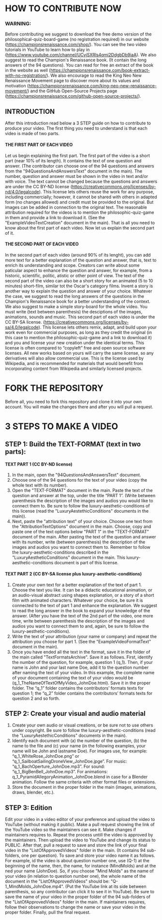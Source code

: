 # HOW TO CONTRIBUTE NOW

### WARNING:
Before contributing we suggest to download the free demo version of the philosophical-quiz-board-game (no registration required) in our website (https://championsrenaissance.com/shop/). You can see the two video tutorials in YouTube to learn how to play in (https://www.youtube.com/channel/UCvjSXRls4qmi2DdgbDb9iaA). We also suggest to read the Champion's Renaissance book. (It contain the long answers of the 94 questions). You can read for free an extract of the book in the website as well (https://championsrenaissance.com/book-extract-with-no-registration/). We also encourage to read the King Neo New Renaissance Movement page to discover more about its values and motivation (https://championsrenaissance.com/king-neo-new-renaissance-movement/) and the GitHub Open-Source Projects page (https://championsrenaissance.com/github-open-source-projects/). 

## INTRODUCTION

After this introduction read below a 3 STEP guide on how to contribute to produce your video. 
The first thing you need to understand is that each video is made of two parts. 

#### THE FIRST PART OF EACH VIDEO
Let us begin explaining the first part. The first part of the video is a short part (near 10% of its length). It contains the text of one question and answer. (The contributor can choose one of the 94 questions and answers from the "94QuestionsAndAnswersText" document in the main). The number, question and answer must be shown in the video in text and/or with voice. The text cannot be changed because the questions and answers are under the CC BY-ND license (https://creativecommons.org/licenses/by-nd/4.0/legalcode). This license lets others reuse the work for any purpose, including commercially; however, it cannot be shared with others in adapted form (no changes allowed) and credit must be provided to the original. But images can be added in connection to the original text. The reasonable attribution required for the videos is to mention the philosophic-quiz-game in them and provide a link to download it. (See the "ExampleVideoTextCreation" document in the main). That is all you need to know about the first part of each video. Now let us explain the second part of it.

#### THE SECOND PART OF EACH VIDEO
In the second part of each video (around 90% of its lenght), you can add more text for a better explanation of the question and answer, that is, text to enrich its understanding and scope. Creators can write about some paticular aspect to enhance the question and answer, for example, from a historic, scientific, politic, atistic or other point of view. The text of the second part of the video can also be a short story for an animated (5 to 10 minutes) short-film, similar tot the Oscar's category films. Invent a story is another way to explain the question and answer of your choice. Whatever the case, we suggest to read the long answers of the questions in the Champion's Renaissance book for a better understanding of the context. We also suggest to make a simple story-board for the whole video. You must write (text between parenthesis) the desciptions of the images, animations, sounds and music. This second part of each video is under the CC BY-SA license. (https://creativecommons.org/licenses/by-sa/4.0/legalcode). This license lets others remix, adapt, and build upon your work even for commercial purposes, as long as they credit the original (in this case to mention the philosophic-quiz-game and a link to download it) and you and license your new creation under the identical terms. This license is often compared to “copyleft” free and open source software licenses. All new works based on yours will carry the same license, so any derivatives will also allow commercial use. This is the license used by Wikipedia, and is recommended for materials that would benefit from incorporating content from Wikipedia and similarly licensed projects.
    
# FORK THE REPOSITORY
Before all, you need to fork this repository and clone it into your own account. You will make the changes there and after you will pull a request.

# 3 STEPS TO MAKE A VIDEO

## STEP 1: Build the TEXT-FORMAT (text in two parts):

####    TEXT PART 1 (CC BY-ND license)
1.	In the main, open the "94QuestionsAndAnswersText" document.
2.	Choose one of the 94 questions for the text of your video (copy the whole text with its number).
3.	Open the "TEXT-FORMAT" document in the main. Paste the text of the question and answer at the top, under the title “PART 1”. (Write between parenthesis the description of the images and audios you would like to connect them to. Be sure to follow the luxury-aesthetic-conditions of this license (read the "LuxuryAestethicConditions" documents in the main)).
4.	Next, paste the "attribution text" of your choice. Choose one text from the "AttributionTextOptions" document in the main. Choose, copy and paste one of the text options below "PART 1" in the "TEXT-FORMAT" document of the main. After pasting the text of the question and answer with its number, write (between parenthesis) the description of the images and audios you want to connect them to. Remember to follow the luxury-aesthetic-conditions described in the "LuxuryAestheticConditions" document in the main. This luxury-aesthetic-conditions document is part of this license. 

#### TEXT PART 2 (CC BY-SA license plus luxury-aesthetic-conditions)
1.	Create your own text for a better explanation of the text of part 1. Choose the text you like. It can be a didactic educational animation, or an audio-visual abstract using shapes explanation, or a story of a short film with animated characters. Whatever your choice, be sure it is connected to the text of part 1 and enhance the explanation. We suggest to read the long answer in the book to expand your knowledge of the answer. (After you have the text of the 2nd part of the video, one more time, write between parenthesis the description of the images and audios you want to connect them to and, again, be sure to follow the luxury-aesthetic-conditions).
2.	Write the text of your attribution (your name or company) and repeat the attribution you choose for part 1. (See the "ExampleVideoFormatText" document in the main).
3.	Once you have ended all the text in the format, save it in the folder of the main called "TextFormatsArchive". Save it as follows. First, identify the number of the question, for example, question 1 (q_1). Then, if your name is John and your last name Doe, add it to the question number after naming the text of your video. In this example, the complete name of your document containing the text of your video would be (q_1_TheNameOfTextOfMyVideo_JohnDoe.html). Save it in the proper folder. The “q_1” folder contains the contributors’ formats texts for question 1; the “q_2” folder contains the contributors’ formats texts for question 2 and so forth.

## STEP 2: Create your visual and audio material

1.	Create your own audio or visual creations, or be sure not to use others under copyright. Be sure to follow the luxury-aesthetic-conditions (read the "LuxuryAestethicConditions" documents in the main).
2.	Identify each document with (a) the number of the question, (b) the name to the file and (c) your name (in the following examples, your name will be John and lastname Doe). For images use, for example: “q_1_WhiteRose_JohnDoe.png” or “q_1_SailboatSailingDroneView_JohnDoe.jpge”. For music: “q_1_BachOperture_JohnDoe.mp3”. For sound: “q_1_BigBenBell_JohnDoe.mp3”. For animations: q_1_PyramidAllegoryAnimation_JohnDoe.blend in case for a Blender animation. Follow the same criteria with other format files or extensions.
3.  Store the document in the proper folder in the main (images, animations, draws, blender, etc.).

## STEP 3: Edition 
Edit your video in a video editor of your preference and upload the video to YouTube (without making it public). Make a pull request showing the link of the YouTube video so the maintainers can see it. Make changes if maintainers requires to. Repeat the process untill the video is approved by the maintainers. Then upload the video to YouTube and change its status to PUBLIC. After that, pull a request to save and store the link of your final video in the "ListOfApprovedVideos" folder in the main. (It contains 94 sub-folders, one per question). To save and store your video name it as follows. For example, id the video is about question number one, use (Q-1) at the beginning of the name, then, the name, for instance (MindMolds) and at the ned your name (JohnDoe). So, if you choose "Mind Molds" as the name of your video (in relation to question number one), the whole name of the document in the "ListOfApprovedVideos" should be: "Q-1_MindMolds_JohnDoe.mp4". (Put the YouTube link at its side between parenthesis, so any contributor can click it to see it in YouTube). Be sure to save the name of your video in the proper folder of the 94 sub-folders of the "ListOfApprovedVideos" folder in the main. If maintainers requires, follow their observations to change the name or save your video in the proper folder. Finally, pull the final request.

